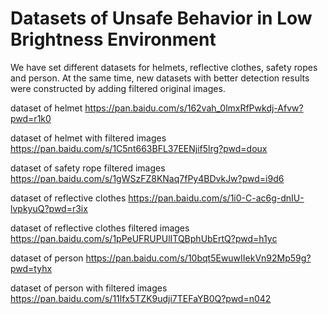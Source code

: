 # Datasets of Unsafe Behavior in Low Brightness Environment
We have set different datasets for helmets, reflective clothes, safety ropes and person. At the same time, new datasets with better detection results were constructed by adding filtered original images.

dataset of helmet https://pan.baidu.com/s/162vah_0lmxRfPwkdj-Afvw?pwd=r1k0

dataset of helmet with filtered images https://pan.baidu.com/s/1C5nt663BFL37EENjif5lrg?pwd=doux 

dataset of safety rope filtered images https://pan.baidu.com/s/1gWSzFZ8KNaq7fPy4BDvkJw?pwd=i9d6

dataset of reflective clothes https://pan.baidu.com/s/1i0-C-ac6g-dnIU-lvpkyuQ?pwd=r3ix

dataset of reflective clothes filtered images https://pan.baidu.com/s/1pPeUFRUPUlITQBphUbErtQ?pwd=h1yc

dataset of person https://pan.baidu.com/s/10bqt5EwuwIIekVn92Mp59g?pwd=tyhx

dataset of person with filtered images https://pan.baidu.com/s/11lfx5TZK9udji7TEFaYB0Q?pwd=n042

